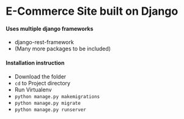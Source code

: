 # E-Commerce Site built on Django
#### Uses multiple django frameworks
* django-rest-framework 
* (Many more packages to be included)

#### Installation instruction
* Download the folder
* `cd` to Project directory
* Run Virtualenv
* `python manage.py makemigrations`
* `python manage.py migrate`
* `python manage.py runserver`
